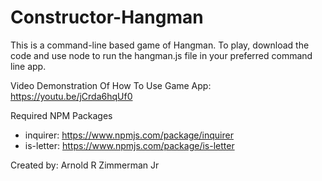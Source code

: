 # Constructor-Hangman

This is a command-line based game of Hangman. To play, download the code and
use node to run the hangman.js file in your preferred command line app.

Video Demonstration Of How To Use Game App:
https://youtu.be/jCrda6hqUf0

Required NPM Packages
- inquirer: https://www.npmjs.com/package/inquirer
- is-letter: https://www.npmjs.com/package/is-letter

Created by: Arnold R Zimmerman Jr
